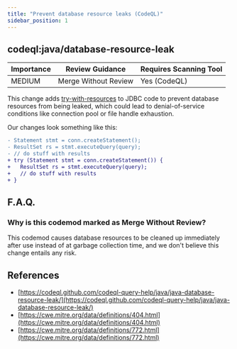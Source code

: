 ```yaml
---
title: "Prevent database resource leaks (CodeQL)"
sidebar_position: 1
---
```


## codeql:java/database-resource-leak

| Importance | Review Guidance      | Requires Scanning Tool |
| ---------- | -------------------- | ---------------------- |
| MEDIUM     | Merge Without Review | Yes (CodeQL)           |

This change adds [try-with-resources](https://docs.oracle.com/javase/tutorial/essential/exceptions/tryResourceClose.html) to JDBC code to prevent database resources from being leaked, which could lead to denial-of-service conditions like connection pool or file handle exhaustion.

Our changes look something like this:

```diff
- Statement stmt = conn.createStatement();
- ResultSet rs = stmt.executeQuery(query);
- // do stuff with results
+ try (Statement stmt = conn.createStatement()) {
+   ResultSet rs = stmt.executeQuery(query);
+   // do stuff with results
+ }
```

## F.A.Q.

### Why is this codemod marked as Merge Without Review?

This codemod causes database resources to be cleaned up immediately after use instead of at garbage collection time, and we don't believe this change entails any risk.

## References

- [https://codeql.github.com/codeql-query-help/java/java-database-resource-leak/](https://codeql.github.com/codeql-query-help/java/java-database-resource-leak/)
- [https://cwe.mitre.org/data/definitions/404.html](https://cwe.mitre.org/data/definitions/404.html)
- [https://cwe.mitre.org/data/definitions/772.html](https://cwe.mitre.org/data/definitions/772.html)
